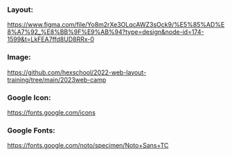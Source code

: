 ### Layout: 
https://www.figma.com/file/Yo8m2rXe3OLqcAWZ3sOck9/%E5%85%AD%E8%A7%92_%E8%BB%9F%E9%AB%94?type=design&node-id=174-1599&t=LkFEA7ffd8UD8RRx-0

### Image: 
https://github.com/hexschool/2022-web-layout-training/tree/main/2023web-camp

### Google Icon:
https://fonts.google.com/icons

### Google Fonts:
https://fonts.google.com/noto/specimen/Noto+Sans+TC
